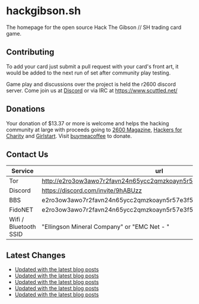 # hackgibson.sh
The homepage for the open source Hack The Gibson // SH trading card game.


## Contributing

To add your card just submit a pull request with your card's front art, it would be added to the next run of set after community play testing.

Game play and discussions over the project is held the r2600 discord server. Come join us at [Discord](https://discord.com/invite/9hABUzz) or via IRC at https://www.scuttled.net/


## Donations

Your donation of $13.37 or more is welcome and helps the hacking community at large with proceeds going to [2600 Magazine](https://2600.com/), [Hackers for Charity](https://hackersforcharity.org) and [Girlstart](https://girlstart.org).  Visit [buymeacoffee](https://www.buymeacoffee.com/hackgibson.sh) to donate.


## Contact Us

Service | url
-|-
Tor | http://e2ro3ow3awo7r2favn24n65ycc2qmzkoayn5r57e3f56nvjwdcgg32ad.onion
Discord | https://discord.com/invite/9hABUzz
BBS | e2ro3ow3awo7r2favn24n65ycc2qmzkoayn5r57e3f56nvjwdcgg32ad.onion:23
FidoNET | e2ro3ow3awo7r2favn24n65ycc2qmzkoayn5r57e3f56nvjwdcgg32ad.onion:24554
Wifi / Bluetooth SSID | "Ellingson Mineral Company" or "EMC Net - <fidonet address>"

## Latest Changes
<!-- BLOG-POST-LIST:START -->
- [Updated with the latest blog posts](https://github.com/DFW2600/hackgibson.sh/commit/1a2643ac06f99edab39a49027ecdb48bbf58f6c8)
- [Updated with the latest blog posts](https://github.com/DFW2600/hackgibson.sh/commit/eee4e229fcc0bae7c992bf3e573eda3c7b1a628f)
- [Updated with the latest blog posts](https://github.com/DFW2600/hackgibson.sh/commit/bbd410e882506feb92e3309c223429f743b934f0)
- [Updated with the latest blog posts](https://github.com/DFW2600/hackgibson.sh/commit/fb32aea8f4b4cf785678cc4705e832788926a5b9)
- [Updated with the latest blog posts](https://github.com/DFW2600/hackgibson.sh/commit/eaac1c17ec880e4d1b2cd5a9fa989dec7e897112)
<!-- BLOG-POST-LIST:END -->
